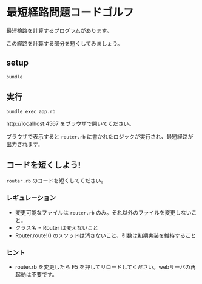 # 最短経路問題コードゴルフ

最短検路を計算するプログラムがあります。

この経路を計算する部分を短くしてみましょう。

## setup

    bundle

## 実行

    bundle exec app.rb

http://localhost:4567 をブラウザで開いてください。

ブラウザで表示すると `router.rb` に書かれたロジックが実行され、最短経路が出力されます。

## コードを短くしよう!

`router.rb` のコードを短くしてください。

### レギュレーション

* 変更可能なファイルは `router.rb` のみ。それ以外のファイルを変更しないこと。
* クラス名 =  Router は変えないこと
* Router.route!() のメソッドは消さないこと、引数は初期実装を維持すること

### ヒント

* router.rb を変更したら F5 を押してリロードしてください。webサーバの再起動は不要です。

